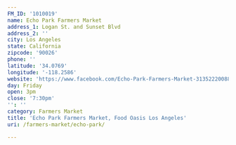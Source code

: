 ```yaml
---
FM_ID: '1010019'
name: Echo Park Farmers Market
address_1: Logan St. and Sunset Blvd
address_2: ''
city: Los Angeles
state: California
zipcode: '90026'
phone: ''
latitude: '34.0769'
longitude: '-118.2586'
website: 'https://www.facebook.com/Echo-Park-Farmers-Market-313522200882/'
day: Friday
open: 3pm
close: '7:30pm'
'': ''
category: Farmers Market
title: 'Echo Park Farmers Market, Food Oasis Los Angeles'
uri: /farmers-market/echo-park/

---
```

